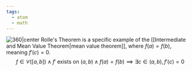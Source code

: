 ```yaml
---
tags:
  - atom
  - math
---
```

![360|center](rolles-theorem.excalidraw.svg)
Rolle's Theorem is a specific example of the [[Intermediate and Mean Value Theorem|mean value theorem]], where $f(a) = f(b)$, meaning $f'(c) = 0$.
$$ f \in \mathcal{C}(\left[a,b\right]) \wedge f' \text{ exists on } \left(a,b\right) \wedge f(a) = f(b) \implies \exists c \in \left(a,b\right),\, f'(c) = 0 $$